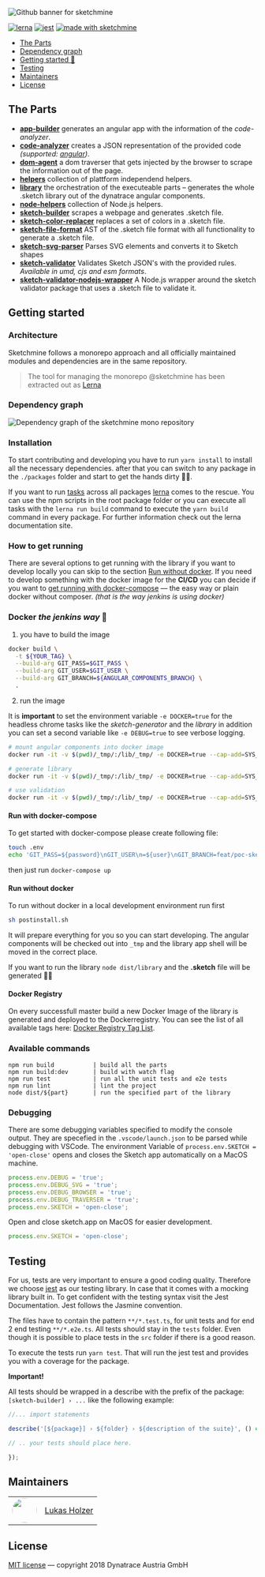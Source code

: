 ![Github banner for sketchmine](https://dt-cdn.net/images/github-banner-2x-1777-2b23e499af.png)

[![lerna](https://img.shields.io/badge/maintained%20with-lerna-cc00ff.svg)](https://lernajs.io/) [![jest](https://img.shields.io/badge/tested_with-jest-99424f.svg)](https://github.com/facebook/jest)
[![made with sketchmine](https://dt-cdn.net/images/made-with-sketchmine-a27f1dfce3.svg)](https://github.com/Dynatrace/sketchmine/)

* [The Parts](#the-parts)
* [Dependency graph](#dependency-graph)
* [Getting started 🚀](#installation)
* [Testing](#testing)
* [Maintainers](#maintainers)
* [License](#license)

## The Parts

* [**app-builder**](./packages/app-builder/README.md) generates an angular app with the information of the *code-analyzer*.
* [**code-analyzer**](./packages/code-analyzer/README.md) creates a JSON representation of the provided code *(supported: <a href="https://angular.io/">angular</a>)*.
* [**dom-agent**](./packages/dom-agent/README.md) a dom traverser that gets injected by the browser to scrape the information out of the page.
* [**helpers**](./packages/helpers/README.md) collection of plattform independend helpers.
* [**library**](./packages/library/README.md) the orchestration of the executeable parts – generates the whole .sketch library out of the dynatrace angular components.
* [**node-helpers**](./packages/node-helpers/README.md) collection of Node.js helpers.
* [**sketch-builder**](./packages/sketch-builder/README.md) scrapes a webpage and generates .sketch file.
* [**sketch-color-replacer**](./packages/sketch-color-replacer/README.md) replaces a set of colors in a .sketch file.
* [**sketch-file-format**](./packages/sketch-file-format/README.md) AST of the .sketch file format with all functionality to generate a .sketch file.
* [**sketch-svg-parser**](./packages/sketch-svg-parser/README.md) Parses SVG elements and converts it to Sketch shapes
* [**sketch-validator**](./packages/sketch-validator/README.md) Validates Sketch JSON's with the provided rules. *Available in umd, cjs and esm formats*.
* [**sketch-validator-nodejs-wrapper**](./packages/sketch-validator-nodejs-wrapper/README.md) A Node.js wrapper around the sketch validator package that uses a .sketch file to validate it.

## Getting started

### Architecture

Sketchmine follows a monorepo approach and all officially maintained modules and dependencies are in the same repository.

> The tool for managing the monorepo @sketchmine has been extracted out as [Lerna](https://github.com/lerna/lerna)

### Dependency graph

![Dependency graph of the sketchmine mono repository](https://dt-cdn.net/images/dependency-graph-3920-82e93eaddf.png)


### Installation

To start contributing and developing you have to run `yarn install` to install all the necessary dependencies.
after that you can switch to any package in the `./packages` folder and start to get the hands dirty 👷🏼‍.

If you want to run [tasks](https://docs.npmjs.com/misc/scripts) across all packages [lerna](https://lernajs.io/) comes to the rescue. You can use the npm scripts in the root package folder or you can execute all tasks with the `lerna run build` command to execute the `yarn build` command in every package. For further information check out the lerna documentation site.


### How to get running

There are several options to get running with the library if you want to develop locally you can skip to the section [Run without docker](#run-without-docker). If you need to develop something with the docker image for the **CI/CD** you can decide if you want to [get running with docker-compose](#run-with-docker-compose) — the easy way or plain docker without composer. *(that is the way jenkins is using docker)*

### Docker *the jenkins way* 🐳

1. you have to build the image

  ```bash
  docker build \
    -t ${YOUR_TAG} \
    --build-arg GIT_PASS=$GIT_PASS \
    --build-arg GIT_USER=$GIT_USER \
    --build-arg GIT_BRANCH=${ANGULAR_COMPONENTS_BRANCH} \
    .
  ```

2. run the image

It is **important** to set the environment variable `-e DOCKER=true` for the headless chrome tasks like the *sketch-generator* and the *library* in addition you can set a second variable like `-e DEBUG=true` to see verbose logging.

  ```bash
  # mount angular components into docker image
  docker run -it -v $(pwd)/_tmp/:/lib/_tmp/ -e DOCKER=true --cap-add=SYS_ADMIN ${container} ls -lah _tmp

  # generate library
  docker run -it -v $(pwd)/_tmp/:/lib/_tmp/ -e DOCKER=true --cap-add=SYS_ADMIN ${container} node dist/library

  # use validation
  docker run -it -v $(pwd)/_tmp/:/lib/_tmp/ -e DOCKER=true --cap-add=SYS_ADMIN ${container} node dist/sketch-validator --file="/path/to/file.sketch"
  ```

#### Run with docker-compose

To get started with docker-compose please create following file:

```bash
touch .env
echo 'GIT_PASS=${password}\nGIT_USER\n=${user}\nGIT_BRANCH=feat/poc-sketch' > .env
```

then just run `docker-compose up`

#### Run without docker

To run without docker in a local development environment run first

```bash
sh postinstall.sh
```

It will prepare everything for you so you can start developing.
The angular components will be checked out into `_tmp` and the library app shell will be moved in the correct place.

If you want to run the library `node dist/library` and the **.sketch** file will be generated 🤘🏻

#### Docker Registry


On every successfull master build a new Docker Image of the library is generated and deployed to the Dockerregistry.
You can see the list of all available tags here: [Docker Registry Tag List](https://webkins.lab.dynatrace.org:5000/v2/ng-sketch/tags/list).


### Available commands

```
npm run build           | build all the parts
npm run build:dev       | build with watch flag
npm run test            | run all the unit tests and e2e tests
npm run lint            | lint the project
node dist/${part}       | run the specified part of the library
```

### Debugging

There are some debugging variables specified to modify the console output.
They are specefied in the `.vscode/launch.json` to be parsed while debugging with VSCode.
The environment Variable of `process.env.SKETCH = 'open-close'` opens and closes the Sketch app automatically on a MacOS machine.

``` javascript
process.env.DEBUG = 'true';
process.env.DEBUG_SVG = 'true';
process.env.DEBUG_BROWSER = 'true';
process.env.DEBUG_TRAVERSER = 'true';
process.env.SKETCH = 'open-close';
```

Open and close sketch.app on MacOS for easier development.

``` javascript
process.env.SKETCH = 'open-close';
```

## Testing

For us, tests are very important to ensure a good coding quality. Therefore we choose [jest](https://github.com/facebook/jest) as our testing library. In case that it comes with a mocking library built in. To get confident with the testing syntax visit the Jest Documentation. Jest follows the Jasmine convention.

The files have to contain the pattern `**/*.test.ts`, for unit tests and
for end 2 end testing `**/*.e2e.ts`. All tests should stay in the `tests` folder. Even though it is possible to place tests in the `src` folder if there is a good reason.

To execute the tests run `yarn test`. That will run the jest test and provides you with a coverage for the package.

**Important!**

All tests should be wrapped in a describe with the prefix of the package: `[sketch-builder] › ...` like the following example:

```typescript
//... import statements

describe('[${package}] › ${folder} › ${description of the suite}', () => {

// .. your tests should place here.

});
```

## Maintainers

<table>
  <tr>
    <td style="width: 50px; height: 50px;">
      <img src="https://avatars2.githubusercontent.com/u/11156362?s=460&v=4" style="border-radius: 50%; width: 100%;">
    </td>
    <td style="line-height: 50px;"><a href="https://github.com/lukasholzer">Lukas Holzer</a></td>
  </tr>
</table>

## License

[MIT license](LICENSE) — copyright 2018 Dynatrace Austria GmbH
